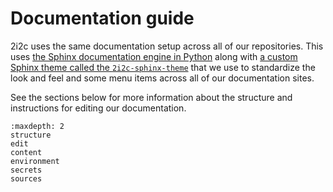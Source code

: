 # Documentation guide

2i2c uses the same documentation setup across all of our repositories.
This uses [the Sphinx documentation engine in Python](https://www.sphinx-doc.org/en/master/) along with [a custom Sphinx theme called the `2i2c-sphinx-theme`](https://github.com/2i2c-org/sphinx-2i2c-theme) that we use to standardize the look and feel and some menu items across all of our documentation sites.

See the sections below for more information about the structure and instructions for editing our documentation.

```{toctree}
:maxdepth: 2
structure
edit
content
environment
secrets
sources
```